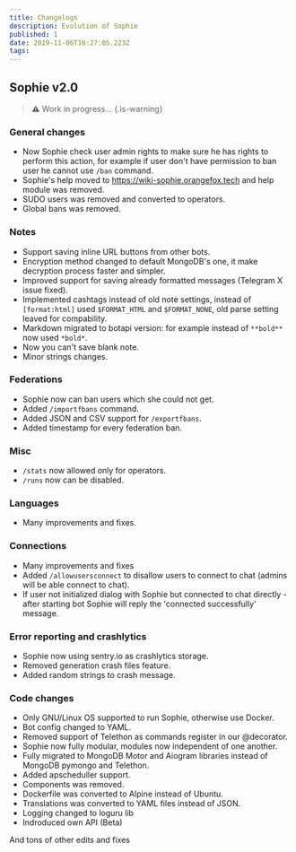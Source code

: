 ```yaml
---
title: Changelogs
description: Evolution of Sophie
published: 1
date: 2019-11-06T16:27:05.223Z
tags: 
---
```


## Sophie v2.0
> :warning: Work in progress...
{.is-warning}

### General changes
- Now Sophie check user admin rights to make sure he has rights to perform this action, for example if user don't have permission to ban user he cannot use `/ban` command.
- Sophie's help moved to https://wiki-sophie.orangefox.tech and help module was removed.
- SUDO users was removed and converted to operators.
- Global bans was removed.

### Notes
- Support saving inline URL buttons from other bots.
- Encryption method changed to default MongoDB's one, it make decryption process faster and simpler.
- Improved support for saving already formatted messages (Telegram X issue fixed).
- Implemented cashtags instead of old note settings, instead of `[format:html]` used `$FORMAT_HTML` and `$FORMAT_NONE`, old parse setting leaved for compability.
- Markdown migrated to botapi version: for example instead of `**bold**` now used `*bold*`.
- Now you can't save blank note.
- Minor strings changes.

### Federations
- Sophie now can ban users which she could not get.
- Added `/importfbans` command.
- Added JSON and CSV support for `/exportfbans`.
- Added timestamp for every federation ban.

### Misc
- `/stats` now allowed only for operators.
- `/runs` now can be disabled.

### Languages
- Many improvements and fixes.

### Connections
- Many improvements and fixes
- Added `/allowusersconnect` to disallow users to connect to chat (admins will be able connect to chat).
- If user not initialized dialog with Sophie but connected to chat directly - after starting bot Sophie will reply the 'connected successfully' message.

### Error reporting and crashlytics
- Sophie now using sentry.io as crashlytics storage.
- Removed generation crash files feature.
- Added random strings to crash message.

### Code changes
- Only GNU/Linux OS supported to run Sophie, otherwise use Docker.
- Bot config changed to YAML.
- Removed support of Telethon as commands register in our @decorator.
- Sophie now fully modular, modules now independent of one another.
- Fully migrated to MongoDB Motor and Aiogram libraries instead of MongoDB pymongo and Telethon.
- Added apscheduller support.
- Components was removed.
- Dockerfile was converted to Alpine instead of Ubuntu.
- Translations was converted to YAML files instead of JSON.
- Logging changed to loguru lib
- Indroduced own API (Beta)

And tons of other edits and fixes